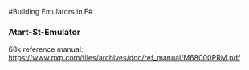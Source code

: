 #Building Emulators in F#  

### Atart-St-Emulator

68k reference manual: https://www.nxp.com/files/archives/doc/ref_manual/M68000PRM.pdf
